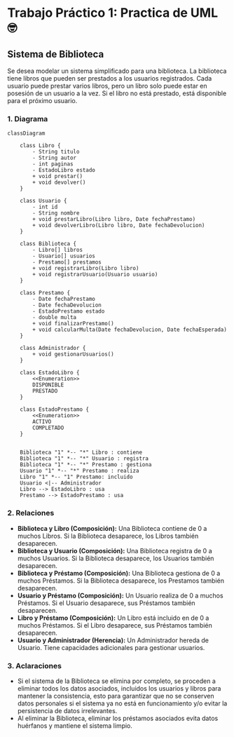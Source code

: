 # Trabajo Práctico 1: Practica de UML :nerd_face:

## Sistema de Biblioteca

Se desea modelar un sistema simplificado para una biblioteca. La biblioteca tiene libros que pueden ser prestados a los usuarios registrados. Cada usuario puede prestar varios libros, pero un libro solo puede estar en posesión de un usuario a la vez. Si el libro no está prestado, está disponible para el próximo usuario.

### 1. Diagrama

```mermaid
classDiagram

    class Libro {
        - String titulo
        - String autor
        - int paginas
        - EstadoLibro estado
        + void prestar()
        + void devolver()
    }

    class Usuario {
        - int id
        - String nombre
        + void prestarLibro(Libro libro, Date fechaPrestamo)
        + void devolverLibro(Libro libro, Date fechaDevolucion)
    }

    class Biblioteca {
        - Libro[] libros
        - Usuario[] usuarios
        - Prestamo[] prestamos
        + void registrarLibro(Libro libro)
        + void registrarUsuario(Usuario usuario)
    }

    class Prestamo {
        - Date fechaPrestamo
        - Date fechaDevolucion
        - EstadoPrestamo estado
        - double multa
        + void finalizarPrestamo()
        + void calcularMulta(Date fechaDevolucion, Date fechaEsperada)
    }

    class Administrador {
        + void gestionarUsuarios()
    }

    class EstadoLibro {
        <<Enumeration>>
        DISPONIBLE
        PRESTADO
    }

    class EstadoPrestamo {
        <<Enumeration>>
        ACTIVO
        COMPLETADO
    }
    

    Biblioteca "1" *-- "*" Libro : contiene
    Biblioteca "1" *-- "*" Usuario : registra
    Biblioteca "1" *-- "*" Prestamo : gestiona
    Usuario "1" *-- "*" Prestamo : realiza
    Libro "1" *-- "1" Prestamo: incluido
    Usuario <|-- Administrador
    Libro --> EstadoLibro : usa
    Prestamo --> EstadoPrestamo : usa
```

### 2. Relaciones

- **Biblioteca y Libro (Composición):** Una Biblioteca contiene de 0 a muchos Libros. Si la Biblioteca desaparece, los Libros también desaparecen.
- **Biblioteca y Usuario (Composición):** Una Biblioteca registra de 0 a muchos Usuarios. Si la Biblioteca desaparece, los Usuarios también desaparecen.
- **Biblioteca y Préstamo (Composición):** Una Biblioteca gestiona de 0 a muchos Préstamos. Si la Biblioteca desaparece, los Prestamos también desaparecen.
- **Usuario y Préstamo (Composición):** Un Usuario realiza de 0 a muchos Préstamos. Si el Usuario desaparece, sus Préstamos también desaparecen.
- **Libro y Préstamo (Composición):** Un Libro está incluido en de 0 a muchos Préstamos. Si el Libro desaparece, sus Préstamos también desaparecen.
- **Usuario y Administrador (Herencia):** Un Administrador hereda de Usuario. Tiene capacidades adicionales para gestionar usuarios.

### 3. Aclaraciones

- Si el sistema de la Biblioteca se elimina por completo, se proceden a eliminar todos los datos asociados, incluidos los usuarios y libros para mantener la consistencia, esto para garantizar que no se conserven datos personales si el sistema ya no está en funcionamiento y/o evitar la persistencia de datos irrelevantes.
- Al eliminar la Biblioteca, eliminar los préstamos asociados evita datos huérfanos y mantiene el sistema limpio.
